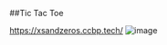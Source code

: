 ##Tic Tac Toe

https://xsandzeros.ccbp.tech/
![image](https://github.com/user-attachments/assets/059c325a-b761-4f50-a479-3dc14541db8f)
